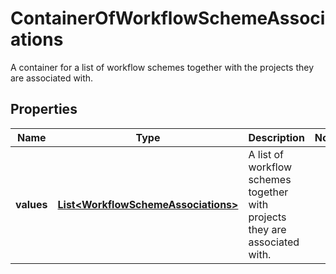 

# ContainerOfWorkflowSchemeAssociations

A container for a list of workflow schemes together with the projects they are associated with.
## Properties

Name | Type | Description | Notes
------------ | ------------- | ------------- | -------------
**values** | [**List&lt;WorkflowSchemeAssociations&gt;**](WorkflowSchemeAssociations.md) | A list of workflow schemes together with projects they are associated with. | 



